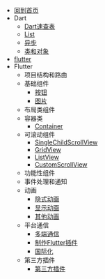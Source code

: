 * [回到首页](/)
* Dart
  * [Dart速查表](flutter/dart/dart.md)
  * [List](flutter/dart/list.md)
  * [异步](flutter/dart/async.md)
  * [类和对象](flutter/dart/class.md)
* [flutter](flutter/flutter.md)
* Flutter
  * 项目结构和路由
  * 基础组件
    * [按钮](/flutter/widget/buttom.mdutter)
    * [图片](/flutter/widget/image.md)
  * 布局类组件
  * 容器类
    * [Container](/flutter/widget/container.md)
  * 可滚动组件
    * [SingleChildScrollView](scrollview/SingleChildScrollView.md)
    * [GridView](scrollview/GridView.md)
    * [ListView](scrollview/ListView.md)
    * [CustomScrollView](scrollview/CustomScrollView.md)
  * 功能性组件
  * 事件处理和通知
  * 动画 
    * [隐式动画](flutter/animation/animation1.md)
    * [显示动画](flutter/animation/animation2.md)
    * [其他动画](flutter/animation/animation3.md)  
  * 平台通信
    * [多端通信](flutter/package/channel.md)
    * [制作Flutter插件](flutter/package/package.md)
    * [国际化](flutter/package/localizations.md)
  * 第三方插件
    * [第三方插件](flutter/thirdparty/thirdpart.md) 